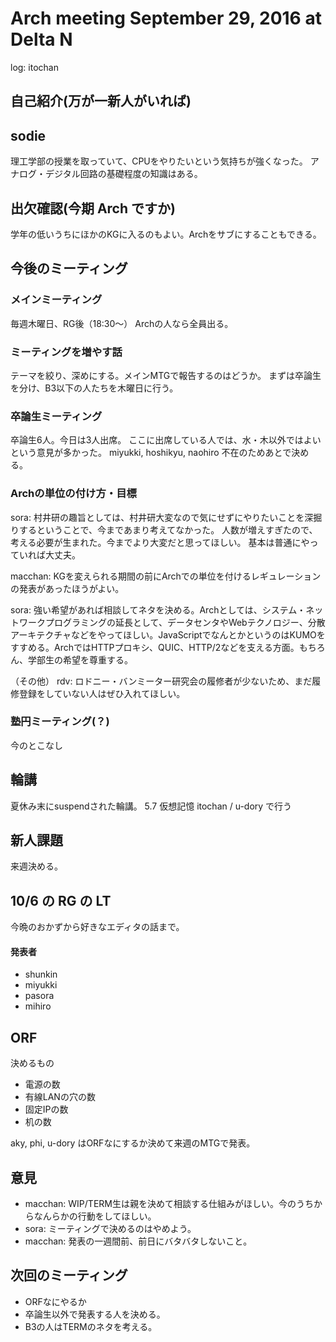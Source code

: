 # Arch meeting September 29, 2016 at Delta N
log: itochan

自己紹介(万が一新人がいれば)
------

## sodie
理工学部の授業を取っていて、CPUをやりたいという気持ちが強くなった。
アナログ・デジタル回路の基礎程度の知識はある。

出欠確認(今期 Arch ですか)
------

学年の低いうちにほかのKGに入るのもよい。Archをサブにすることもできる。

今後のミーティング
------
### メインミーティング

毎週木曜日、RG後（18:30〜）
Archの人なら全員出る。

### ミーティングを増やす話

テーマを絞り、深めにする。メインMTGで報告するのはどうか。
まずは卒論生を分け、B3以下の人たちを木曜日に行う。

### 卒論生ミーティング

卒論生6人。今日は3人出席。
ここに出席している人では、水・木以外ではよいという意見が多かった。
miyukki, hoshikyu, naohiro 不在のためあとで決める。


### Archの単位の付け方・目標
sora: 村井研の趣旨としては、村井研大変なので気にせずにやりたいことを深掘りするということで、今まであまり考えてなかった。
人数が増えすぎたので、考える必要が生まれた。今までより大変だと思ってほしい。
基本は普通にやっていれば大丈夫。

macchan: KGを変えられる期間の前にArchでの単位を付けるレギュレーションの発表があったほうがよい。

sora: 強い希望があれば相談してネタを決める。Archとしては、システム・ネットワークプログラミングの延長として、データセンタやWebテクノロジー、分散アーキテクチャなどをやってほしい。JavaScriptでなんとかというのはKUMOをすすめる。ArchではHTTPプロキシ、QUIC、HTTP/2などを支える方面。もちろん、学部生の希望を尊重する。

（その他） rdv: ロドニー・バンミーター研究会の履修者が少ないため、まだ履修登録をしていない人はぜひ入れてほしい。

### 塾円ミーティング(？)

今のとこなし

輪講
------
夏休み末にsuspendされた輪講。
5.7 仮想記憶 itochan / u-dory で行う

新人課題
------
来週決める。

10/6 の RG の LT
------
今晩のおかずから好きなエディタの話まで。

#### 発表者
* shunkin
* miyukki
* pasora
* mihiro

ORF
-------
決めるもの
* 電源の数
* 有線LANの穴の数
* 固定IPの数
* 机の数

aky, phi, u-dory はORFなにするか決めて来週のMTGで発表。

意見
------
* macchan: WIP/TERM生は親を決めて相談する仕組みがほしい。今のうちからなんらかの行動をしてほしい。
* sora: ミーティングで決めるのはやめよう。
* macchan: 発表の一週間前、前日にバタバタしないこと。

次回のミーティング
------

* ORFなにやるか
* 卒論生以外で発表する人を決める。
* B3の人はTERMのネタを考える。
